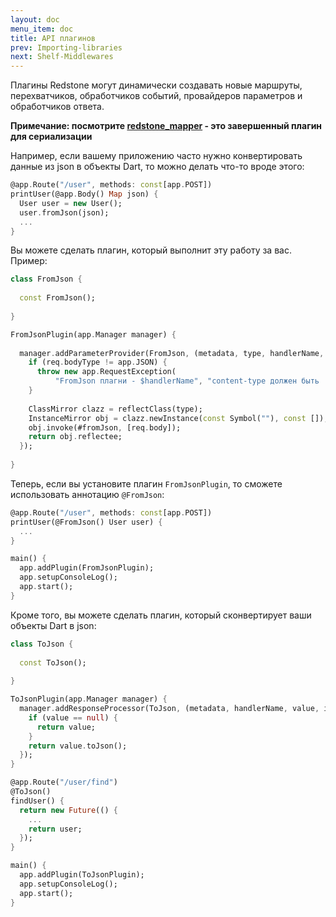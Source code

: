 ```yaml
---
layout: doc
menu_item: doc
title: API плагинов
prev: Importing-libraries
next: Shelf-Middlewares
---
```

Плагины Redstone могут динамически создавать новые маршруты, перехватчиков, обработчиков событий, провайдеров параметров и обработчиков ответа.

**Примечание: посмотрите [redstone_mapper](https://github.com/luizmineo/redstone_mapper) - это завершенный плагин для сериализации**

Например, если вашему приложению часто нужно конвертировать данные из json в объекты Dart, то можно делать что-то вроде этого:

```dart
@app.Route("/user", methods: const[app.POST])
printUser(@app.Body() Map json) {
  User user = new User();
  user.fromJson(json);
  ...
}
```

Вы можете сделать плагин, который выполнит эту работу за вас. Пример:

```dart
class FromJson {
  
  const FromJson();
  
}

FromJsonPlugin(app.Manager manager) {
  
  manager.addParameterProvider(FromJson, (metadata, type, handlerName, paramName, req, injector) {
    if (req.bodyType != app.JSON) {
      throw new app.RequestException(
          "FromJson плагни - $handlerName", "content-type должен быть 'application/json'");
    }
    
    ClassMirror clazz = reflectClass(type);
    InstanceMirror obj = clazz.newInstance(const Symbol(""), const []);
    obj.invoke(#fromJson, [req.body]);
    return obj.reflectee;
  });
  
}
```
Теперь, если вы установите плагин `FromJsonPlugin`, то сможете использовать аннотацию `@FromJson`:

```dart
@app.Route("/user", methods: const[app.POST])
printUser(@FromJson() User user) {
  ...
}

main() {
  app.addPlugin(FromJsonPlugin);
  app.setupConsoleLog();
  app.start();
}
```

Кроме того, вы можете сделать плагин, который сконвертирует ваши объекты Dart в json:

```dart
class ToJson {
  
  const ToJson();
  
}

ToJsonPlugin(app.Manager manager) {
  manager.addResponseProcessor(ToJson, (metadata, handlerName, value, injector) {
    if (value == null) {
      return value;
    }
    return value.toJson();
  });
}
```

```dart
@app.Route("/user/find")
@ToJson()
findUser() {
  return new Future(() {
    ...
    return user;
  });
}

main() {
  app.addPlugin(ToJsonPlugin);
  app.setupConsoleLog();
  app.start();
}
```